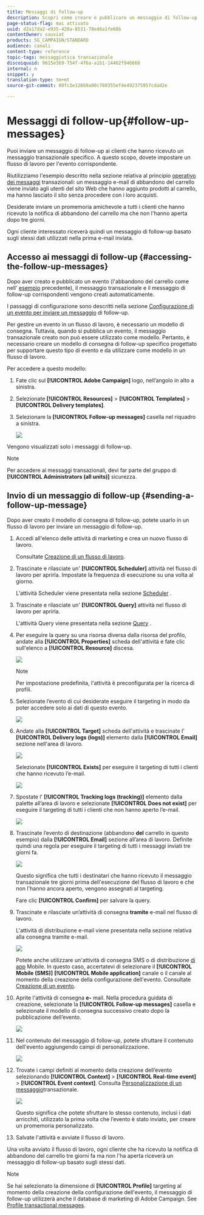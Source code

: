 ```yaml
---
title: Messaggi di follow-up
description: Scopri come creare e pubblicare un messaggio di follow-up.
page-status-flag: mai attivato
uuid: d2a17da2-e935-420a-8531-78ed6a1fe68b
contentOwner: sauviat
products: SG_CAMPAIGN/STANDARD
audience: canali
content-type: reference
topic-tags: messaggistica transazionale
discoiquuid: 9615e369-754f-4f6a-a1b1-14462f946666
internal: n
snippet: y
translation-type: tm+mt
source-git-commit: 00fc2e12669a00c788355ef4e492375957cdad2e

---
```



# Messaggi di follow-up{#follow-up-messages}

Puoi inviare un messaggio di follow-up ai clienti che hanno ricevuto un messaggio transazionale specifico. A questo scopo, dovete impostare un flusso di lavoro per l'evento corrispondente.

Riutilizziamo l'esempio descritto nella sezione relativa al principio [operativo dei messaggi](../../channels/using/about-transactional-messaging.md#transactional-messaging-operating-principle) transazionali: un messaggio e-mail di abbandono del carrello viene inviato agli utenti del sito Web che hanno aggiunto prodotti al carrello, ma hanno lasciato il sito senza procedere con i loro acquisti.

Desiderate inviare un promemoria amichevole a tutti i clienti che hanno ricevuto la notifica di abbandono del carrello ma che non l'hanno aperta dopo tre giorni.

Ogni cliente interessato riceverà quindi un messaggio di follow-up basato sugli stessi dati utilizzati nella prima e-mail inviata.

## Accesso ai messaggi di follow-up {#accessing-the-follow-up-messages}

Dopo aver creato e pubblicato un evento (l'abbandono del carrello come nell' [esempio](../../channels/using/about-transactional-messaging.md#transactional-messaging-operating-principle) precedente), il messaggio transazionale e il messaggio di follow-up corrispondenti vengono creati automaticamente.

I passaggi di configurazione sono descritti nella sezione [Configurazione di un evento per inviare un messaggio](../../administration/using/configuring-transactional-messaging.md#use-case--configuring-an-event-to-send-a-transactional-message) di follow-up.

Per gestire un evento in un flusso di lavoro, è necessario un modello di consegna. Tuttavia, quando si pubblica un evento, il messaggio [](../../channels/using/event-transactional-messages.md) transazionale creato non può essere utilizzato come modello. Pertanto, è necessario creare un modello di consegna di follow-up specifico progettato per supportare questo tipo di evento e da utilizzare come modello in un flusso di lavoro.

Per accedere a questo modello:

1. Fate clic sul **[!UICONTROL Adobe Campaign]** logo, nell’angolo in alto a sinistra.
1. Selezionate **[!UICONTROL Resources]** &gt; **[!UICONTROL Templates]** &gt; **[!UICONTROL Delivery templates]**.
1. Selezionare la **[!UICONTROL Follow-up messages]** casella nel riquadro a sinistra.

   ![](assets/message-center_follow-up-search.png)

Vengono visualizzati solo i messaggi di follow-up.

>[!NOTE]
>
>Per accedere ai messaggi transazionali, devi far parte del gruppo di **[!UICONTROL Administrators (all units)]** sicurezza.

## Invio di un messaggio di follow-up {#sending-a-follow-up-message}

Dopo aver creato il modello di consegna di follow-up, potete usarlo in un flusso di lavoro per inviare un messaggio di follow-up.

1. Accedi all'elenco delle attività di marketing e crea un nuovo flusso di lavoro.

   Consultate [Creazione di un flusso di lavoro](../../automating/using/building-a-workflow.md#creating-a-workflow).

1. Trascinate e rilasciate un' **[!UICONTROL Scheduler]** attività nel flusso di lavoro per aprirla. Impostate la frequenza di esecuzione su una volta al giorno.

   L'attività Scheduler viene presentata nella sezione [Scheduler](../../automating/using/scheduler.md) .

1. Trascinate e rilasciate un' **[!UICONTROL Query]** attività nel flusso di lavoro per aprirla.

   L'attività Query viene presentata nella sezione [Query](../../automating/using/query.md) .

1. Per eseguire la query su una risorsa diversa dalla risorsa del profilo, andate alla **[!UICONTROL Properties]** scheda dell'attività e fate clic sull'elenco a **[!UICONTROL Resource]** discesa.

   ![](assets/message-center_follow-up-query-properties.png)

   >[!NOTE]
   >
   >Per impostazione predefinita, l'attività è preconfigurata per la ricerca di profili.

1. Selezionate l’evento di cui desiderate eseguire il targeting in modo da poter accedere solo ai dati di questo evento.

   ![](assets/message-center_follow-up-query-resource.png)

1. Andate alla **[!UICONTROL Target]** scheda dell'attività e trascinate l' **[!UICONTROL Delivery logs (logs)]** elemento dalla **[!UICONTROL Email]** sezione nell'area di lavoro.

   ![](assets/message-center_follow-up-delivery-logs.png)

   Selezionate **[!UICONTROL Exists]** per eseguire il targeting di tutti i clienti che hanno ricevuto l’e-mail.

   ![](assets/message-center_follow-up-delivery-logs-exists.png)

1. Spostate l’ **[!UICONTROL Tracking logs (tracking)]** elemento dalla palette all’area di lavoro e selezionate **[!UICONTROL Does not exist]** per eseguire il targeting di tutti i clienti che non hanno aperto l’e-mail.

   ![](assets/message-center_follow-up-delivery-and-tracking-logs.png)

1. Trascinate l’evento di destinazione (abbandono **del** carrello in questo esempio) dalla **[!UICONTROL Email]** sezione all’area di lavoro. Definite quindi una regola per eseguire il targeting di tutti i messaggi inviati tre giorni fa.

   ![](assets/message-center_follow-up-created.png)

   Questo significa che tutti i destinatari che hanno ricevuto il messaggio transazionale tre giorni prima dell'esecuzione del flusso di lavoro e che non l'hanno ancora aperto, vengono assegnati al targeting.

   Fare clic **[!UICONTROL Confirm]** per salvare la query.

1. Trascinate e rilasciate un’attività di consegna **tramite** e-mail nel flusso di lavoro.

   L'attività di distribuzione e-mail viene presentata nella sezione relativa alla consegna [](../../automating/using/email-delivery.md) tramite e-mail.

   ![](assets/message-center_follow-up-workflow.png)

   Potete anche utilizzare un'attività di consegna [](../../automating/using/sms-delivery.md) SMS o di distribuzione [di app](../../automating/using/push-notification-delivery.md) Mobile. In questo caso, accertatevi di selezionare il **[!UICONTROL Mobile (SMS)]** **[!UICONTROL Mobile application]** canale o il canale al momento della creazione della configurazione dell'evento. Consultate [Creazione di un evento](../../administration/using/configuring-transactional-messaging.md#creating-an-event).

1. Aprite l'attività di consegna **e-** mail. Nella procedura guidata di creazione, selezionate la **[!UICONTROL Follow-up messages]** casella e selezionate il modello di consegna successivo creato dopo la pubblicazione dell’evento.

   ![](assets/message-center_follow-up-template.png)

1. Nel contenuto del messaggio di follow-up, potete sfruttare il contenuto dell'evento aggiungendo campi di personalizzazione.

   ![](assets/message-center_follow-up-content.png)

1. Trovate i campi definiti al momento della creazione dell’evento selezionando **[!UICONTROL Context]** &gt; **[!UICONTROL Real-time event]** &gt; **[!UICONTROL Event context]**. Consulta [Personalizzazione di un messaggio](../../channels/using/event-transactional-messages.md#personalizing-a-transactional-message)transazionale.

   ![](assets/message-center_follow-up-personalization.png)

   Questo significa che potete sfruttare lo stesso contenuto, inclusi i dati arricchiti, utilizzato la prima volta che l’evento è stato inviato, per creare un promemoria personalizzato.

1. Salvate l'attività e avviate il flusso di lavoro.

Una volta avviato il flusso di lavoro, ogni cliente che ha ricevuto la notifica di abbandono del carrello tre giorni fa ma non l'ha aperta riceverà un messaggio di follow-up basato sugli stessi dati.

>[!NOTE]
>
>Se hai selezionato la dimensione di **[!UICONTROL Profile]** targeting al momento della creazione della configurazione dell'evento, il messaggio di follow-up utilizzerà anche il database di marketing di Adobe Campaign. See [Profile transactional messages](../../channels/using/profile-transactional-messages.md).

